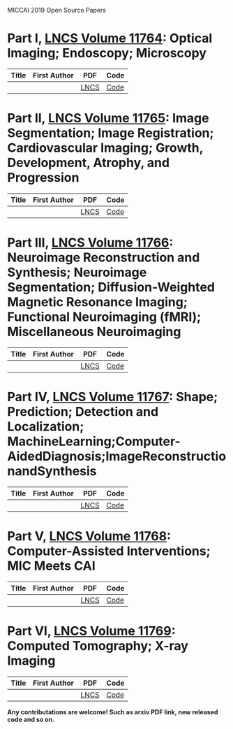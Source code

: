 MICCAI 2019 Open Source Papers

# Part I, [LNCS Volume 11764](https://link.springer.com/book/10.1007/978-3-030-32239-7#volumes): Optical Imaging; Endoscopy; Microscopy 

|Title|First Author|PDF|Code|
|---|---|---|---|
|||[LNCS]()|[Code]()|

# Part II, [LNCS Volume 11765](https://link.springer.com/book/10.1007/978-3-030-32245-8): Image Segmentation; Image Registration; Cardiovascular Imaging; Growth, Development, Atrophy, and Progression 

|Title|First Author|PDF|Code|
|---|---|---|---|
|||[LNCS]()|[Code]()|

# Part III, [LNCS Volume 11766](https://link.springer.com/book/10.1007/978-3-030-32248-9): Neuroimage Reconstruction and Synthesis; Neuroimage Segmentation; Diffusion-Weighted Magnetic Resonance Imaging; Functional Neuroimaging (fMRI); Miscellaneous Neuroimaging

|Title|First Author|PDF|Code|
|---|---|---|---|
|||[LNCS]()|[Code]()|


# Part IV, [LNCS Volume 11767](https://link.springer.com/book/10.1007/978-3-030-32251-9): Shape; Prediction; Detection and Localization; MachineLearning;Computer-AidedDiagnosis;ImageReconstructionandSynthesis 

|Title|First Author|PDF|Code|
|---|---|---|---|
|||[LNCS]()|[Code]()|

# Part V, [LNCS Volume 11768](https://link.springer.com/book/10.1007/978-3-030-32254-0): Computer-Assisted Interventions; MIC Meets CAI 

|Title|First Author|PDF|Code|
|---|---|---|---|
|||[LNCS]()|[Code]()|


# Part VI, [LNCS Volume 11769](): Computed Tomography; X-ray Imaging

|Title|First Author|PDF|Code|
|---|---|---|---|
|||[LNCS]()|[Code]()|


**Any contributations are welcome! Such as arxiv PDF link, new released code and so on.**
